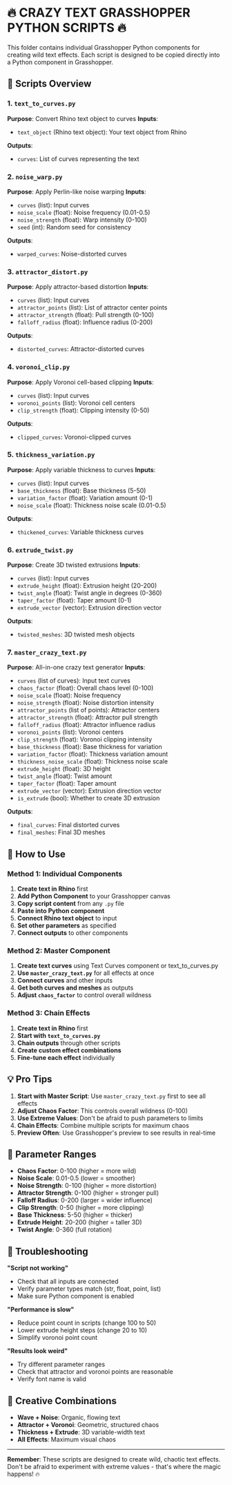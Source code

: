 # 🔥 CRAZY TEXT GRASSHOPPER PYTHON SCRIPTS 🔥

This folder contains individual Grasshopper Python components for creating wild text effects. Each script is designed to be copied directly into a Python component in Grasshopper.

## 📁 Scripts Overview

### 1. `text_to_curves.py`
**Purpose**: Convert Rhino text object to curves
**Inputs**: 
- `text_object` (Rhino text object): Your text object from Rhino

**Outputs**: 
- `curves`: List of curves representing the text

### 2. `noise_warp.py`
**Purpose**: Apply Perlin-like noise warping
**Inputs**:
- `curves` (list): Input curves
- `noise_scale` (float): Noise frequency (0.01-0.5)
- `noise_strength` (float): Warp intensity (0-100)
- `seed` (int): Random seed for consistency

**Outputs**:
- `warped_curves`: Noise-distorted curves

### 3. `attractor_distort.py`
**Purpose**: Apply attractor-based distortion
**Inputs**:
- `curves` (list): Input curves
- `attractor_points` (list): List of attractor center points
- `attractor_strength` (float): Pull strength (0-100)
- `falloff_radius` (float): Influence radius (0-200)

**Outputs**:
- `distorted_curves`: Attractor-distorted curves

### 4. `voronoi_clip.py`
**Purpose**: Apply Voronoi cell-based clipping
**Inputs**:
- `curves` (list): Input curves
- `voronoi_points` (list): Voronoi cell centers
- `clip_strength` (float): Clipping intensity (0-50)

**Outputs**:
- `clipped_curves`: Voronoi-clipped curves

### 5. `thickness_variation.py`
**Purpose**: Apply variable thickness to curves
**Inputs**:
- `curves` (list): Input curves
- `base_thickness` (float): Base thickness (5-50)
- `variation_factor` (float): Variation amount (0-1)
- `noise_scale` (float): Thickness noise scale (0.01-0.5)

**Outputs**:
- `thickened_curves`: Variable thickness curves

### 6. `extrude_twist.py`
**Purpose**: Create 3D twisted extrusions
**Inputs**:
- `curves` (list): Input curves
- `extrude_height` (float): Extrusion height (20-200)
- `twist_angle` (float): Twist angle in degrees (0-360)
- `taper_factor` (float): Taper amount (0-1)
- `extrude_vector` (vector): Extrusion direction vector

**Outputs**:
- `twisted_meshes`: 3D twisted mesh objects

### 7. `master_crazy_text.py`
**Purpose**: All-in-one crazy text generator
**Inputs**:
- `curves` (list of curves): Input text curves
- `chaos_factor` (float): Overall chaos level (0-100)
- `noise_scale` (float): Noise frequency
- `noise_strength` (float): Noise distortion intensity
- `attractor_points` (list of points): Attractor centers
- `attractor_strength` (float): Attractor pull strength
- `falloff_radius` (float): Attractor influence radius
- `voronoi_points` (list): Voronoi centers
- `clip_strength` (float): Voronoi clipping intensity
- `base_thickness` (float): Base thickness for variation
- `variation_factor` (float): Thickness variation amount
- `thickness_noise_scale` (float): Thickness noise scale
- `extrude_height` (float): 3D height
- `twist_angle` (float): Twist amount
- `taper_factor` (float): Taper amount
- `extrude_vector` (vector): Extrusion direction vector
- `is_extrude` (bool): Whether to create 3D extrusion

**Outputs**:
- `final_curves`: Final distorted curves
- `final_meshes`: Final 3D meshes

## 🚀 How to Use

### Method 1: Individual Components
1. **Create text in Rhino** first
2. **Add Python Component** to your Grasshopper canvas
3. **Copy script content** from any `.py` file
4. **Paste into Python component**
5. **Connect Rhino text object** to input
6. **Set other parameters** as specified
7. **Connect outputs** to other components

### Method 2: Master Component
1. **Create text curves** using Text Curves component or text_to_curves.py
2. **Use `master_crazy_text.py`** for all effects at once
3. **Connect curves** and other inputs
4. **Get both curves and meshes** as outputs
5. **Adjust `chaos_factor`** to control overall wildness

### Method 3: Chain Effects
1. **Create text in Rhino** first
2. **Start with `text_to_curves.py`**
3. **Chain outputs** through other scripts
4. **Create custom effect combinations**
5. **Fine-tune each effect** individually

## 💡 Pro Tips

1. **Start with Master Script**: Use `master_crazy_text.py` first to see all effects
2. **Adjust Chaos Factor**: This controls overall wildness (0-100)
3. **Use Extreme Values**: Don't be afraid to push parameters to limits
4. **Chain Effects**: Combine multiple scripts for maximum chaos
5. **Preview Often**: Use Grasshopper's preview to see results in real-time

## 🎯 Parameter Ranges

- **Chaos Factor**: 0-100 (higher = more wild)
- **Noise Scale**: 0.01-0.5 (lower = smoother)
- **Noise Strength**: 0-100 (higher = more distortion)
- **Attractor Strength**: 0-100 (higher = stronger pull)
- **Falloff Radius**: 0-200 (larger = wider influence)
- **Clip Strength**: 0-50 (higher = more clipping)
- **Base Thickness**: 5-50 (higher = thicker)
- **Extrude Height**: 20-200 (higher = taller 3D)
- **Twist Angle**: 0-360 (full rotation)

## 🔧 Troubleshooting

**"Script not working"**
- Check that all inputs are connected
- Verify parameter types match (str, float, point, list)
- Make sure Python component is enabled

**"Performance is slow"**
- Reduce point count in scripts (change 100 to 50)
- Lower extrude height steps (change 20 to 10)
- Simplify voronoi point count

**"Results look weird"**
- Try different parameter ranges
- Check that attractor and voronoi points are reasonable
- Verify font name is valid

## 🎨 Creative Combinations

- **Wave + Noise**: Organic, flowing text
- **Attractor + Voronoi**: Geometric, structured chaos
- **Thickness + Extrude**: 3D variable-width text
- **All Effects**: Maximum visual chaos

---

**Remember**: These scripts are designed to create wild, chaotic text effects. Don't be afraid to experiment with extreme values - that's where the magic happens! 🔥
